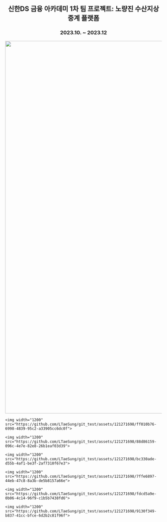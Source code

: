 <p align="center">
<h2 align="center">신한DS 금융 아카데미 1차 팀 프로젝트: 노량진 수산지상 중계 플랫폼 </h2>
    <h3 align="center">2023.10. ~ 2023.12 </h2>
<p>
  <img width="1200" src="https://github.com/LTaeSung/git_test/assets/121271698/9130f349-b837-41cc-bfce-6d2b2c81f96f">

    <img width="1200" src="https://github.com/LTaeSung/git_test/assets/121271698/ff010b76-6998-4839-95c2-a33905cc6dc0f">

    <img width="1200" src="https://github.com/LTaeSung/git_test/assets/121271698/88d86159-096c-4e7e-82e8-26b1eaf03d39">

    <img width="1200" src="https://github.com/LTaeSung/git_test/assets/121271698/bc330ade-d55b-4af1-be3f-2af7310f67e3">

    <img width="1200" src="https://github.com/LTaeSung/git_test/assets/121271698/7ffe6897-44eb-47c8-8a3b-de5b8157a66e">

    <img width="1200" src="https://github.com/LTaeSung/git_test/assets/121271698/fdcd5a9e-0b06-4c14-96f9-c1b5b7438fd6">

    <img width="1200" src="https://github.com/LTaeSung/git_test/assets/121271698/9130f349-b837-41cc-bfce-6d2b2c81f96f">
</p>





